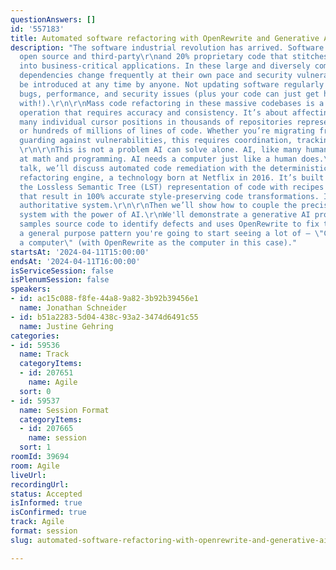 ```yaml
---
questionAnswers: []
id: '557183'
title: Automated software refactoring with OpenRewrite and Generative AI
description: "The software industrial revolution has arrived. Software is now 80%
  open source and third-party\r\nand 20% proprietary code that stitches it together
  into business-critical applications. In these large and diversely composed codebases,
  dependencies change frequently at their own pace and security vulnerabilities can
  be introduced at any time by anyone. Not updating software regularly leads to critical
  bugs, performance, and security issues (plus your code can just get harder to work
  with!).\r\n\r\nMass code refactoring in these massive codebases is a multi-point
  operation that requires accuracy and consistency. It’s about affecting change across
  many individual cursor positions in thousands of repositories representing tens
  or hundreds of millions of lines of code. Whether you’re migrating frameworks or
  guarding against vulnerabilities, this requires coordination, tracking, and accuracy.
  \r\n\r\nThis is not a problem AI can solve alone. AI, like many humans, is not good
  at math and programming. AI needs a computer just like a human does.\r\n\r\nIn this
  talk, we’ll discuss automated code remediation with the deterministic OpenRewrite
  refactoring engine, a technology born at Netflix in 2016. It’s built on manipulating
  the Lossless Semantic Tree (LST) representation of code with recipes (programs)
  that result in 100% accurate style-preserving code transformations. It is a rule-based,
  authoritative system.\r\n\r\nThen we’ll show how to couple the precision of a rules-based
  system with the power of AI.\r\nWe'll demonstrate a generative AI procedure that
  samples source code to identify defects and uses OpenRewrite to fix them. This is
  a general purpose pattern you're going to start seeing a lot of — \"ChatGPT gets
  a computer\" (with OpenRewrite as the computer in this case)."
startsAt: '2024-04-11T15:00:00'
endsAt: '2024-04-11T16:00:00'
isServiceSession: false
isPlenumSession: false
speakers:
- id: ac15c088-f8fe-44a8-9a82-3b92b39456e1
  name: Jonathan Schneider
- id: b51a2283-5d04-438c-93a2-3474d6491c55
  name: Justine Gehring
categories:
- id: 59536
  name: Track
  categoryItems:
  - id: 207651
    name: Agile
  sort: 0
- id: 59537
  name: Session Format
  categoryItems:
  - id: 207665
    name: session
  sort: 1
roomId: 39694
room: Agile
liveUrl: 
recordingUrl: 
status: Accepted
isInformed: true
isConfirmed: true
track: Agile
format: session
slug: automated-software-refactoring-with-openrewrite-and-generative-ai

---
```

